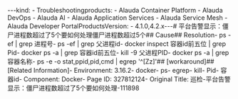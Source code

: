 ---kind:   - Troubleshootingproducts:    - Alauda Container Platform   - Alauda DevOps   - Alauda AI   - Alauda Application Services   - Alauda Service Mesh   - Alauda Developer PortalProductsVersion:   - 4.1.0,4.2.x---<!-- A type of document that involves encountering a fault, diag...it, performing root cause analysis, and providing solutions. --># 平台告警显示：僵尸进程数超过了5个要如何处理僵尸进程数超过5个## Cause## Resolution- ps -ef | grep 进程号- ps -ef | grep 父进程id- docker inspect 容器id前五位 | grep Pid- docker ps -a | grep 容器id前五位- kill -9 父进程PID- docker ps -a | grep 容器名称- ps -e -o stat,ppid,pid,cmd | egrep '^[Zz]'## [workaround]## [Related Information]- Environment: 3.16.2- docker- ps- egrep- kill- Pid- 容器id- Component: Docker- Page ID: 327812124- Original Title: 巡检-平台告警显示：僵尸进程数超过了5个要如何处理-111898